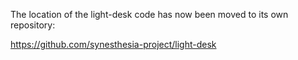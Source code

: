 The location of the light-desk code has now been moved to its own repository:

https://github.com/synesthesia-project/light-desk
